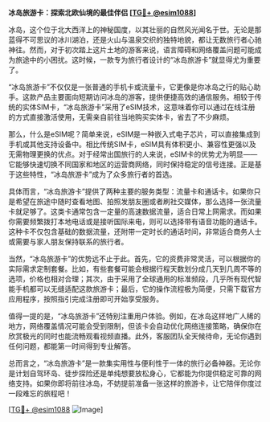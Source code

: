 **冰岛旅游卡：探索北欧仙境的最佳伴侣 [[TG💪+ @esim1088](https://t.me/s/esim1088)]**

冰岛，这个位于北大西洋上的神秘国度，以其壮丽的自然风光闻名于世。无论是那蓝得不可思议的冰川湖泊，还是火山与温泉交织的独特地貌，都让无数旅行者心驰神往。然而，对于初次踏上这片土地的游客来说，语言障碍和网络覆盖问题可能成为旅途中的小困扰。这时候，一款专为旅行者设计的“冰岛旅游卡”就显得尤为重要了。

“冰岛旅游卡”不仅仅是一张普通的手机卡或流量卡，它更像是你冰岛之行的贴心助手。这款产品主要面向短期访问冰岛的游客，提供便捷高效的通信服务。相较于传统的实体SIM卡，“冰岛旅游卡”采用了eSIM技术，这意味着你可以通过在线注册的方式直接激活使用，无需亲自前往当地购买实体卡，省去了不少麻烦。

那么，什么是eSIM呢？简单来说，eSIM是一种嵌入式电子芯片，可以直接集成到手机或其他支持设备中。相比传统SIM卡，eSIM具有体积更小、兼容性更强以及无需物理更换的优点。对于经常出国旅行的人来说，eSIM卡的优势尤为明显——它能够快速切换不同国家和地区的运营商网络，同时保持稳定的信号连接。正是基于这些特性，“冰岛旅游卡”成为了众多旅行者的首选。

具体而言，“冰岛旅游卡”提供了两种主要的服务类型：流量卡和通话卡。如果你只是希望在旅途中随时查看地图、拍照发朋友圈或者刷社交媒体，那么选择一张流量卡就足够了。这类卡通常包含一定量的高速数据流量，适合日常上网需求。而如果你需要频繁拨打本地电话或是接听国际来电，则可以选择带有语音功能的通话卡。这种卡不仅包含基础的数据流量，还附带一定时长的通话时间，非常适合商务人士或需要与家人朋友保持联系的旅行者。

当然，“冰岛旅游卡”的优势远不止于此。首先，它的资费非常灵活，可以根据你的实际需求定制套餐。比如，有些套餐可能会根据行程天数划分成几天到几周不等的选项，价格也相对合理；其次，由于采用了全球通用的标准频段，几乎所有现代智能手机都可以无缝适配这款旅游卡；最后，它的操作流程极为简便，只需下载官方应用程序，按照指引完成注册即可开始享受服务。

值得一提的是，“冰岛旅游卡”还特别注重用户体验。例如，在冰岛这样地广人稀的地方，网络覆盖情况可能会受到限制，但该卡会自动优化网络连接策略，确保你在欣赏极光的同时也能流畅观看视频直播。此外，客服团队全天候待命，无论你遇到任何问题，都能第一时间得到专业解答。

总而言之，“冰岛旅游卡”是一款集实用性与便利性于一体的旅行必备神器。无论你是计划自驾环岛、徒步探险还是单纯想要放松身心，它都能为你提供稳定可靠的网络支持。如果你即将前往冰岛，不妨提前准备一张这样的旅游卡，让它陪伴你度过一段难忘的旅程吧！

[[TG💪+ @esim1088](https://t.me/s/esim1088) ![Image](https://i.postimg.cc/4NQfJmqS/Snipaste-2025-05-13-00-14-12.png)]